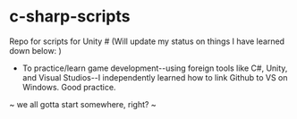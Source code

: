 # c-sharp-scripts
Repo for scripts for Unity #
(Will update my status on things I have learned down below: )

- To practice/learn game development--using foreign tools like C#, Unity, and Visual Studios--I independently learned how to link Github to VS on Windows. Good practice.



~ we all gotta start somewhere, right? ~
